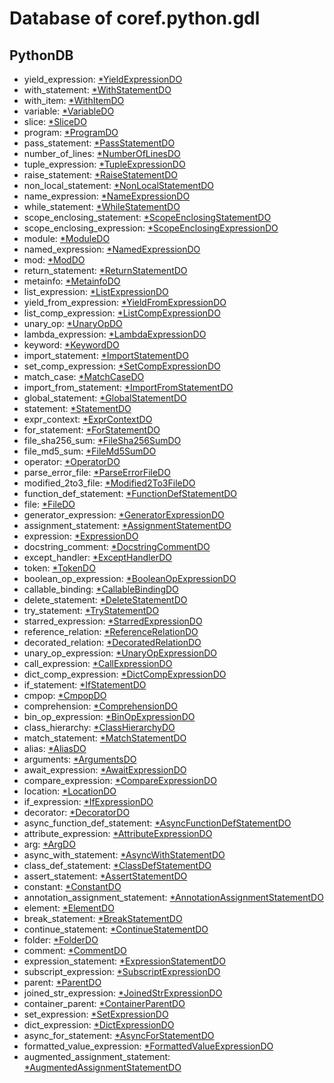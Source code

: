 # Database of coref.python.gdl

## PythonDB

* yield_expression: [*YieldExpressionDO](./schema/YieldExpressionDO.md)
* with_statement: [*WithStatementDO](./schema/WithStatementDO.md)
* with_item: [*WithItemDO](./schema/WithItemDO.md)
* variable: [*VariableDO](./schema/VariableDO.md)
* slice: [*SliceDO](./schema/SliceDO.md)
* program: [*ProgramDO](./schema/ProgramDO.md)
* pass_statement: [*PassStatementDO](./schema/PassStatementDO.md)
* number_of_lines: [*NumberOfLinesDO](./schema/NumberOfLinesDO.md)
* tuple_expression: [*TupleExpressionDO](./schema/TupleExpressionDO.md)
* raise_statement: [*RaiseStatementDO](./schema/RaiseStatementDO.md)
* non_local_statement: [*NonLocalStatementDO](./schema/NonLocalStatementDO.md)
* name_expression: [*NameExpressionDO](./schema/NameExpressionDO.md)
* while_statement: [*WhileStatementDO](./schema/WhileStatementDO.md)
* scope_enclosing_statement: [*ScopeEnclosingStatementDO](./schema/ScopeEnclosingStatementDO.md)
* scope_enclosing_expression: [*ScopeEnclosingExpressionDO](./schema/ScopeEnclosingExpressionDO.md)
* module: [*ModuleDO](./schema/ModuleDO.md)
* named_expression: [*NamedExpressionDO](./schema/NamedExpressionDO.md)
* mod: [*ModDO](./schema/ModDO.md)
* return_statement: [*ReturnStatementDO](./schema/ReturnStatementDO.md)
* metainfo: [*MetainfoDO](./schema/MetainfoDO.md)
* list_expression: [*ListExpressionDO](./schema/ListExpressionDO.md)
* yield_from_expression: [*YieldFromExpressionDO](./schema/YieldFromExpressionDO.md)
* list_comp_expression: [*ListCompExpressionDO](./schema/ListCompExpressionDO.md)
* unary_op: [*UnaryOpDO](./schema/UnaryOpDO.md)
* lambda_expression: [*LambdaExpressionDO](./schema/LambdaExpressionDO.md)
* keyword: [*KeywordDO](./schema/KeywordDO.md)
* import_statement: [*ImportStatementDO](./schema/ImportStatementDO.md)
* set_comp_expression: [*SetCompExpressionDO](./schema/SetCompExpressionDO.md)
* match_case: [*MatchCaseDO](./schema/MatchCaseDO.md)
* import_from_statement: [*ImportFromStatementDO](./schema/ImportFromStatementDO.md)
* global_statement: [*GlobalStatementDO](./schema/GlobalStatementDO.md)
* statement: [*StatementDO](./schema/StatementDO.md)
* expr_context: [*ExprContextDO](./schema/ExprContextDO.md)
* for_statement: [*ForStatementDO](./schema/ForStatementDO.md)
* file_sha256_sum: [*FileSha256SumDO](./schema/FileSha256SumDO.md)
* file_md5_sum: [*FileMd5SumDO](./schema/FileMd5SumDO.md)
* operator: [*OperatorDO](./schema/OperatorDO.md)
* parse_error_file: [*ParseErrorFileDO](./schema/ParseErrorFileDO.md)
* modified_2to3_file: [*Modified2To3FileDO](./schema/Modified2To3FileDO.md)
* function_def_statement: [*FunctionDefStatementDO](./schema/FunctionDefStatementDO.md)
* file: [*FileDO](./schema/FileDO.md)
* generator_expression: [*GeneratorExpressionDO](./schema/GeneratorExpressionDO.md)
* assignment_statement: [*AssignmentStatementDO](./schema/AssignmentStatementDO.md)
* expression: [*ExpressionDO](./schema/ExpressionDO.md)
* docstring_comment: [*DocstringCommentDO](./schema/DocstringCommentDO.md)
* except_handler: [*ExceptHandlerDO](./schema/ExceptHandlerDO.md)
* token: [*TokenDO](./schema/TokenDO.md)
* boolean_op_expression: [*BooleanOpExpressionDO](./schema/BooleanOpExpressionDO.md)
* callable_binding: [*CallableBindingDO](./schema/CallableBindingDO.md)
* delete_statement: [*DeleteStatementDO](./schema/DeleteStatementDO.md)
* try_statement: [*TryStatementDO](./schema/TryStatementDO.md)
* starred_expression: [*StarredExpressionDO](./schema/StarredExpressionDO.md)
* reference_relation: [*ReferenceRelationDO](./schema/ReferenceRelationDO.md)
* decorated_relation: [*DecoratedRelationDO](./schema/DecoratedRelationDO.md)
* unary_op_expression: [*UnaryOpExpressionDO](./schema/UnaryOpExpressionDO.md)
* call_expression: [*CallExpressionDO](./schema/CallExpressionDO.md)
* dict_comp_expression: [*DictCompExpressionDO](./schema/DictCompExpressionDO.md)
* if_statement: [*IfStatementDO](./schema/IfStatementDO.md)
* cmpop: [*CmpopDO](./schema/CmpopDO.md)
* comprehension: [*ComprehensionDO](./schema/ComprehensionDO.md)
* bin_op_expression: [*BinOpExpressionDO](./schema/BinOpExpressionDO.md)
* class_hierarchy: [*ClassHierarchyDO](./schema/ClassHierarchyDO.md)
* match_statement: [*MatchStatementDO](./schema/MatchStatementDO.md)
* alias: [*AliasDO](./schema/AliasDO.md)
* arguments: [*ArgumentsDO](./schema/ArgumentsDO.md)
* await_expression: [*AwaitExpressionDO](./schema/AwaitExpressionDO.md)
* compare_expression: [*CompareExpressionDO](./schema/CompareExpressionDO.md)
* location: [*LocationDO](./schema/LocationDO.md)
* if_expression: [*IfExpressionDO](./schema/IfExpressionDO.md)
* decorator: [*DecoratorDO](./schema/DecoratorDO.md)
* async_function_def_statement: [*AsyncFunctionDefStatementDO](./schema/AsyncFunctionDefStatementDO.md)
* attribute_expression: [*AttributeExpressionDO](./schema/AttributeExpressionDO.md)
* arg: [*ArgDO](./schema/ArgDO.md)
* async_with_statement: [*AsyncWithStatementDO](./schema/AsyncWithStatementDO.md)
* class_def_statement: [*ClassDefStatementDO](./schema/ClassDefStatementDO.md)
* assert_statement: [*AssertStatementDO](./schema/AssertStatementDO.md)
* constant: [*ConstantDO](./schema/ConstantDO.md)
* annotation_assignment_statement: [*AnnotationAssignmentStatementDO](./schema/AnnotationAssignmentStatementDO.md)
* element: [*ElementDO](./schema/ElementDO.md)
* break_statement: [*BreakStatementDO](./schema/BreakStatementDO.md)
* continue_statement: [*ContinueStatementDO](./schema/ContinueStatementDO.md)
* folder: [*FolderDO](./schema/FolderDO.md)
* comment: [*CommentDO](./schema/CommentDO.md)
* expression_statement: [*ExpressionStatementDO](./schema/ExpressionStatementDO.md)
* subscript_expression: [*SubscriptExpressionDO](./schema/SubscriptExpressionDO.md)
* parent: [*ParentDO](./schema/ParentDO.md)
* joined_str_expression: [*JoinedStrExpressionDO](./schema/JoinedStrExpressionDO.md)
* container_parent: [*ContainerParentDO](./schema/ContainerParentDO.md)
* set_expression: [*SetExpressionDO](./schema/SetExpressionDO.md)
* dict_expression: [*DictExpressionDO](./schema/DictExpressionDO.md)
* async_for_statement: [*AsyncForStatementDO](./schema/AsyncForStatementDO.md)
* formatted_value_expression: [*FormattedValueExpressionDO](./schema/FormattedValueExpressionDO.md)
* augmented_assignment_statement: [*AugmentedAssignmentStatementDO](./schema/AugmentedAssignmentStatementDO.md)
